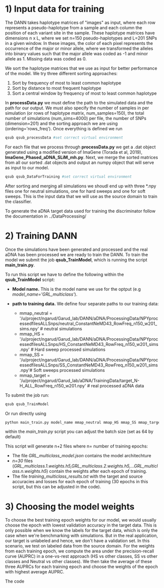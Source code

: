 # 1) Input data for training
The DANN takes haplotype matrices of "images" as input, where each row represents a pseudo-haplotype from a sample and 
each column the position of each variant site in the sample. These haplotype matrices have dimensions n x L, where we set n=150 
pseudo-haplotypes and L=201 SNPs in a given window. 
In these images, the color of each pixel represents the occurrence of the major or minor allele, where 
we transformed the alleles into binary values such that the major allele was coded as -1 and minor allele as 1. Missing data was coded as 0. 

We sort the haplotype matrices that we use as input for better performance of the model. We try three different sorting approaches:

1) Sort by frequency of most to least common haplotype
2) Sort by distance to most frequent haplotype
3) Sort a central window by frequency of most to least common haplotype

In **processData.py** we must define the path to the simulated data and the path for our output. We must also specify the number of samples in per simulation (or rows of haplotype matrix, num_samples=150), the total number of simulations (num_sims=4000) per file, the number of SNPs (dimension=201) and the sorting approach we are using (ordering='rows_freq'). Once everything is defined we run 

```bash
qsub qsub_processData #set correct virtual environment
```
For each file that we process through **processData.py**  we get a .dat object generated using a modified version of ImaGene (Torada et al, 2019), **ImaGene_Phased_aDNA_SLiM_mh.py**. Next, we merge the sorted matrices from all our sorted .dat objects and output an numpy object that will serve as input to our model.

```bash
qsub qsub_DataForTraining #set correct virtual environment
```
After sorting and merging all simulations we shoudl end up with three *.npy files one for neutral simulations, one for hard sweeps and one for soft sweeps. This is the input data that we will use as the source domain to train the classifier.

To generate the aDNA target data used for training the discriminator follow the documentation in ../DataProcessing/ 

# 2) Training DANN

Once the simulations have been generated and processed and the real aDNA has been processed we are ready to train the DANN.
To train the model we submit the job **qsub_TrainModel**, which is running the script **main_train.py**.

To run this script we have to define the following within the **qsub_TrainModel** script:
* **Model name.** This is the model name we use for the optput (e.g _model_name='GRL_multiclass'_).

* **path to training data.** We define four separate paths to our training data:
  - mmap_neutral = '/u/project/ngarud/Garud_lab/DANN/aDNA/ProcessingData/NPYprocessedfilesALLSnps/neutral_ConstantNeMD43_RowFreq_n150_w201_sims.npy' # neutral simulations
  - mmap_HS = '/u/project/ngarud/Garud_lab/DANN/aDNA/ProcessingData/NPYprocessedfilesALLSnps/HS_ConstantNeMD43_RowFreq_n150_w201_sims.npy' # Hard sweep processed simulations
  - mmap_SS = '/u/project/ngarud/Garud_lab/DANN/aDNA/ProcessingData/NPYprocessedfilesALLSnps/SS_ConstantNeMD43_RowFreq_n150_w201_sims.npy'# Soft sweeps processed simulations
  - mmap_target = '/u/project/ngarud/Garud_lab/aDNA/TrainingData/target_N-H_ALL_RowFreq_n150_w201.npy' # real processed aDNA data

To submit the job run: 
```bash
qsub qsub_TrainModel
```
Or run directly using

```bash
python main_train.py model_name mmap_neutral mmap_HS mmap_SS mmap_target
```

  within the _main_train.py_ script you can adjust the batch size (set as 64 by default)

  This script will generate n+2 files where n= number of training epochs:
  - The file _GRL_multiclass_model.json_ contains the model architechture
  -  _n=30_ files (_GRL_multiclass.1.weights.h5,GRL_multiclass.2.weights.h5,...GRL_multiclass.n.weights.h5_) contain the weights after each epoch of training.
  -  The file _training_multiclass_results.txt_ with the target and source accuracies and losses for each epoch of training (30 epochs in this script, but this can be adjusted in the code).

# 3) Choosing the model weights

To choose the best training epoch weights for our model, we would usually choose the epoch with lowest validation accuracy in the target data. This is only possible when we know the labels for the target data, which is only the case when we're benchmarking with simulations. But in the real application, our target is unlabeled and hence, we don't have a validation set. In this scenario, we test on labeled data from the source domain. For the weights from each training epoch, we compute the area under the precision-recall curve (AUPRC) in a one-vs-rest approach (HS vs other classes, SS vs other classes and Neutral vs other classes). We then take the average of these three AUPRCs for each training epoch and choose the weights of the epoch with highest average AUPRC.

The code 

